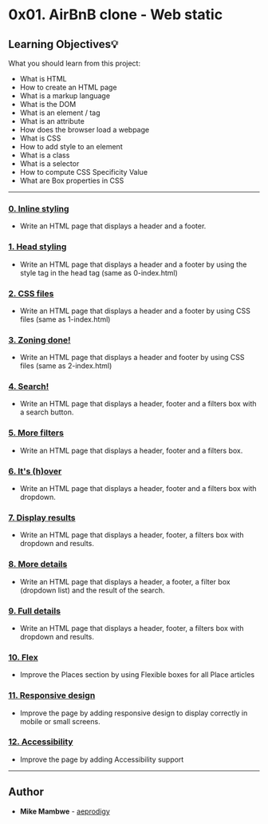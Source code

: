 # 0x01. AirBnB clone - Web static

## Learning Objectives:bulb:
What you should learn from this project:

* What is HTML
* How to create an HTML page
* What is a markup language
* What is the DOM
* What is an element / tag
* What is an attribute
* How does the browser load a webpage
* What is CSS
* How to add style to an element
* What is a class
* What is a selector
* How to compute CSS Specificity Value
* What are Box properties in CSS

---

### [0. Inline styling](./0-index.html)
* Write an HTML page that displays a header and a footer.


### [1. Head styling](./1-index.html)
* Write an HTML page that displays a header and a footer by using the style tag in the head tag (same as 0-index.html)


### [2. CSS files](./2-index.html)
* Write an HTML page that displays a header and a footer by using CSS files (same as 1-index.html)


### [3. Zoning done!](./3-index.html)
* Write an HTML page that displays a header and footer by using CSS files (same as 2-index.html)


### [4. Search!](./4-index.html)
* Write an HTML page that displays a header, footer and a filters box with a search button.


### [5. More filters](./5-index.html)
* Write an HTML page that displays a header, footer and a filters box.


### [6. It's (h)over](./6-index.html)
* Write an HTML page that displays a header, footer and a filters box with dropdown.


### [7. Display results](./7-index.html)
* Write an HTML page that displays a header, footer, a filters box with dropdown and results.


### [8. More details](./8-index.html)
* Write an HTML page that displays a header, a footer, a filter box (dropdown list) and the result of the search.


### [9. Full details](./100-index.html)
* Write an HTML page that displays a header, footer, a filters box with dropdown and results.


### [10. Flex](./101-index.html)
* Improve the Places section by using Flexible boxes for all Place articles


### [11. Responsive design](./102-index.html)
* Improve the page by adding responsive design to display correctly in mobile or small screens.


### [12. Accessibility](./103-index.html)
* Improve the page by adding Accessibility support

---

## Author
* **Mike Mambwe** - [aeprodigy](https://github.com/aeprodigy)

